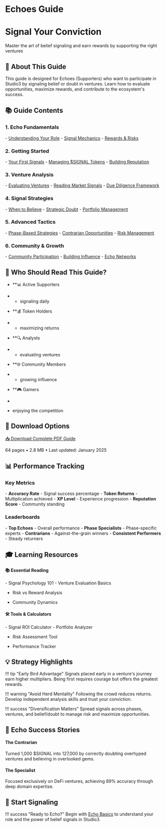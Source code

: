 # Echoes Guide

<div class="hero-section">
<h1>Signal Your Conviction</h1>
<p class="hero-subtitle">Master the art of belief signaling and earn rewards by supporting the right ventures</p>
</div>

## 📡 About This Guide

This guide is designed for Echoes (Supporters) who want to participate in Studio3 by signaling belief or doubt in ventures. Learn how to evaluate opportunities, maximize rewards, and contribute to the ecosystem's success.

## 📚 Guide Contents

<div class="grid">
<div class="arena-card" markdown="1">

<h3>1. Echo Fundamentals</h3>
- <a href="echo-basics/">Understanding Your Role</a>
- <a href="signal-mechanics/">Signal Mechanics</a>
- <a href="rewards-system/">Rewards & Risks</a>

</div>

<div class="arena-card" markdown="1">

<h3>2. Getting Started</h3>
- <a href="first-signals/">Your First Signals</a>
- <a href="token-management/">Managing $SIGNAL Tokens</a>
- <a href="reputation-building/">Building Reputation</a>

</div>

<div class="arena-card" markdown="1">

<h3>3. Venture Analysis</h3>
- <a href="evaluating-ventures/">Evaluating Ventures</a>
- <a href="reading-signals/">Reading Market Signals</a>
- <a href="due-diligence/">Due Diligence Framework</a>

</div>

<div class="arena-card" markdown="1">

<h3>4. Signal Strategies</h3>
- <a href="belief-strategies/">When to Believe</a>
- <a href="doubt-strategies/">Strategic Doubt</a>
- <a href="portfolio-management/">Portfolio Management</a>

</div>

<div class="arena-card" markdown="1">

<h3>5. Advanced Tactics</h3>
- <a href="phase-strategies/">Phase-Based Strategies</a>
- <a href="contrarian-plays/">Contrarian Opportunities</a>
- <a href="risk-management/">Risk Management</a>

</div>

<div class="arena-card" markdown="1">

<h3>6. Community & Growth</h3>
- <a href="community-engagement/">Community Participation</a>
- <a href="influence-building/">Building Influence</a>
- <a href="echo-networks/">Echo Networks</a>

</div>
</div>

## 🎯 Who Should Read This Guide?

- **📊 Active Supporters

- * signaling daily
* **💰 Token Holders

* * maximizing returns

* **🔍 Analysts

* * evaluating ventures

* **🌐 Community Members

* * growing influence

* **🎮 Gamers

*

* enjoying the competition

## 📄 Download Options

<div class="download-section">
<a href="../pdf/studio3-echoes-guide.pdf" class="md-button md-button--primary">
📥 Download Complete PDF Guide
</a>
<p>64 pages • 2.8 MB • Last updated: January 2025</p>
</div>

## 📊 Performance Tracking

<div class="grid">
<div class="arena-card" markdown="1">

<h3>Key Metrics</h3>
- <strong>Accuracy Rate</strong> 
- Signal success percentage
- <strong>Token Returns</strong> 
- Multiplication achieved
- <strong>XP Level</strong> 
- Experience progression
- <strong>Reputation Score</strong> 
- Community standing

</div>

<div class="arena-card" markdown="1">

<h3>Leaderboards</h3>
- <strong>Top Echoes</strong> 
- Overall performance
- <strong>Phase Specialists</strong> 
- Phase-specific experts
- <strong>Contrarians</strong> 
- Against-the-grain winners
- <strong>Consistent Performers</strong> 
- Steady returners

</div>
</div>

## 🎓 Learning Resources

<div class="grid">
<div class="arena-card" markdown="1">

<h4>📚 Essential Reading</h4>
- Signal Psychology 101
- Venture Evaluation Basics

- Risk vs Reward Analysis

- Community Dynamics

</div>

<div class="arena-card" markdown="1">

<h4>🛠️ Tools & Calculators</h4>
- Signal ROI Calculator
- Portfolio Analyzer

- Risk Assessment Tool

- Performance Tracker

</div>
</div>

## 💡 Strategy Highlights

!!! tip "Early Bird Advantage"
    Signals placed early in a venture's journey earn higher multipliers. Being first requires courage but offers the greatest rewards.

!!! warning "Avoid Herd Mentality"
    Following the crowd reduces returns. Develop independent analysis skills and trust your conviction.

!!! success "Diversification Matters"
    Spread signals across phases, ventures, and belief/doubt to manage risk and maximize opportunities.

## 🌟 Echo Success Stories

<div class="grid">
<div class="arena-card" markdown="1">

<h4>The Contrarian</h4>
Turned 1,000 $SIGNAL into 127,000 by correctly doubting overhyped ventures and believing in overlooked gems.


</div>

<div class="arena-card" markdown="1">

<h4>The Specialist</h4>
Focused exclusively on DeFi ventures, achieving 89% accuracy through deep domain expertise.


</div>
</div>

## 🚀 Start Signaling

!!! success "Ready to Echo?"
    Begin with [Echo Basics](echo-basics/) to understand your role and the power of belief signals in Studio3.
